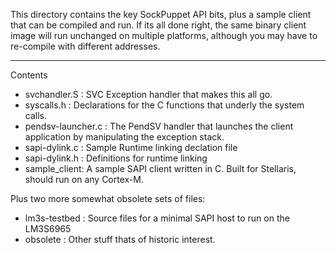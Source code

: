 This directory contains the key SockPuppet API bits, plus a sample
client that can be compiled and run.  If its all done right, the same
binary client image will run unchanged on multiple platforms, although
you may have to re-compile with different addresses.

----------------------
Contents

- svchandler.S : SVC Exception handler that makes this all go.
- syscalls.h : Declarations for the C functions that underly the system calls.
- pendsv-launcher.c : The PendSV handler that launches the client application by manipulating the exception stack.
- sapi-dylink.c : Sample Runtime linking declation file
- sapi-dylink.h : Definitions for runtime linking
- sample_client: A sample SAPI client written in C.   Built for Stellaris, should run on any Cortex-M.

Plus two more somewhat obsolete sets of files:
- lm3s-testbed : Source files for a minimal SAPI host to run on the LM3S6965
- obsolete : Other stuff thats of historic interest.
